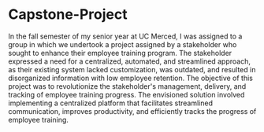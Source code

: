 # Capstone-Project
In the fall semester of my senior year at UC Merced, I was assigned to a group in which we undertook a project assigned by a stakeholder who sought to enhance their employee training program. The stakeholder expressed a need for a centralized, automated, and streamlined approach, as their existing system lacked customization, was outdated, and resulted in disorganized information with low employee retention. The objective of this project was to revolutionize the stakeholder's management, delivery, and tracking of employee training progress. The envisioned solution involved implementing a centralized platform that facilitates streamlined communication, improves productivity, and efficiently tracks the progress of employee training.
